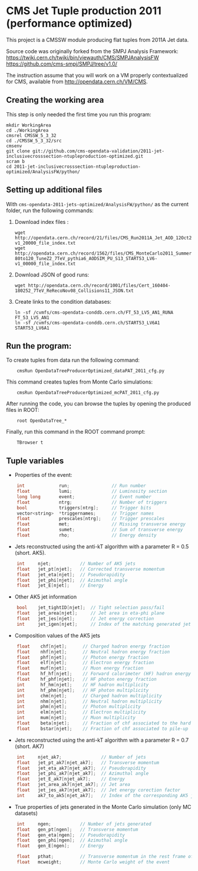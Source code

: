 # CMS Jet Tuple production 2011 (performance optimized)

This project is a CMSSW module producing flat tuples from 2011A Jet data.

Source code was originally forked from the SMPJ Analysis Framework: 
https://twiki.cern.ch/twiki/bin/viewauth/CMS/SMPJAnalysisFW  
https://github.com/cms-smpj/SMPJ/tree/v1.0/

The instruction assume that you will work on a VM properly contextualized for CMS, available from http://opendata.cern.ch/VM/CMS.

## Creating the working area

This step is only needed the first time you run this program:
```
mkdir WorkingArea
cd ./WorkingArea
cmsrel CMSSW_5_3_32
cd ./CMSSW_5_3_32/src
cmsenv
git clone git://github.com/cms-opendata-validation/2011-jet-inclusivecrosssection-ntupleproduction-optimized.git
scram b
cd 2011-jet-inclusivecrosssection-ntupleproduction-optimized/AnalysisFW/python/

```

## Setting up additional files

With `cms-opendata-2011-jets-optimized/AnalysisFW/python/` as the current folder, run the following commands:

1. Download index files : 
    
    ```
    wget http://opendata.cern.ch/record/21/files/CMS_Run2011A_Jet_AOD_12Oct2013-v1_20000_file_index.txt
    wget http://opendata.cern.ch/record/1562/files/CMS_MonteCarlo2011_Summer11LegDR_QCD_Pt-80to120_TuneZ2_7TeV_pythia6_AODSIM_PU_S13_START53_LV6-v1_00000_file_index.txt 
    ```
    
2. Download JSON of good runs:

    ```
    wget http://opendata.cern.ch/record/1001/files/Cert_160404-180252_7TeV_ReRecoNov08_Collisions11_JSON.txt
    ```
    
3. Create links to the condition databases:

    ```
    ln -sf /cvmfs/cms-opendata-conddb.cern.ch/FT_53_LV5_AN1_RUNA FT_53_LV5_AN1     
    ln -sf /cvmfs/cms-opendata-conddb.cern.ch/START53_LV6A1 START53_LV6A1
    ```
    
## Run the program:
To create tuples from data run the following command:

```
    cmsRun OpenDataTreeProducerOptimized_dataPAT_2011_cfg.py
```
    
This command creates tuples from Monte Carlo simulations:

```
    cmsRun OpenDataTreeProducerOptimized_mcPAT_2011_cfg.py
```
 
After running the code, you can browse the tuples by opening the produced files in ROOT:

```
    root OpenDataTree_*
```
 
Finally, run this command in the ROOT command prompt:

```
    TBrowser t
```
 


## Tuple variables

* Properties of the event:

```cpp
    int             run;                // Run number
    float           lumi;               // Luminosity section
    long long       event;              // Event number
    float           ntrg;               // Number of triggers
    bool            triggers[ntrg];     // Trigger bits
    vector<string>  *triggernames;      // Trigger names
    float           prescales[ntrg];    // Trigger prescales
    float           met;                // Missing transverse energy
    float           sumet;              // Sum of transverse energy
    float           rho;                // Energy density
```


* Jets reconstructed using the anti-kT algorithm with a parameter R = 0.5 (short. AK5).

```cpp
    int     njet;           // Number of AK5 jets
    float   jet_pt[njet];   // Corrected transverse momentum
    float   jet_eta[njet];  // Pseudorapidity
    float   jet_phi[njet];  // Azimuthal angle
    float   jet_E[njet];    // Energy
```

* Other AK5 jet information

```cpp
    bool    jet_tightID[njet];  // Tight selection pass/fail
    float   jet_area[njet];     // Jet area in eta-phi plane
    float   jet_jes[njet];      // Jet energy correction
    int     jet_igen[njet];     // Index of the matching generated jet
```

* Composition values of the AK5 jets

```cpp
    float    chf[njet];      // Charged hadron energy fraction
    float    nhf[njet];      // Neutral hadron energy fraction
    float    phf[njet];      // Photon energy fraction
    float    elf[njet];      // Electron energy fraction
    float    muf[njet];      // Muon energy fraction
    float    hf_hf[njet];    // Forward calorimeter (HF) hadron energy fraction
    float    hf_phf[njet];   // HF photon energy fraction
    int      hf_hm[njet];    // HF hadron multiplicity
    int      hf_phm[njet];   // HF photon multiplicity
    int      chm[njet];      // Charged hadron multiplicity
    int      nhm[njet];      // Neutral hadron multiplicity
    int      phm[njet];      // Photon multiplicity
    int      elm[njet];      // Electron multiplicity
    int      mum[njet];      // Muon multiplicity
    float    beta[njet];     // Fraction of chf associated to the hard process
    float    bstar[njet];    // Fraction of chf associated to pile-up
```

* Jets reconstructed using the anti-kT algorithm with a parameter R = 0.7 (short. AK7)

```cpp
    int     njet_ak7;               // Number of jets
    float   jet_pt_ak7[njet_ak7];   // Transverse momentum
    float   jet_eta_ak7[njet_ak7];  // Pseudorapidity
    float   jet_phi_ak7[njet_ak7];  // Azimuthal angle
    float   jet_E_ak7[njet_ak7];    // Energy
    float   jet_area_ak7[njet_ak7]; // Jet area
    float   jet_jes_ak7[njet_ak7];  // Jet energy corection factor
    int     ak7_to_ak5[njet_ak7];   // Index of the corresponding AK5 jet 
```

* True properties of jets generated in the Monte Carlo simulation (only MC datasets)

```cpp
    int     ngen;           // Number of jets generated
    float   gen_pt[ngen];   // Transverse momentum
    float   gen_eta[ngen];  // Pseudorapidity
    float   gen_phi[ngen];  // Azimuthal angle
    float   gen_E[ngen];    // Energy

    float   pthat;          // Transverse momentum in the rest frame of the hard interaction
    float   mcweight;       // Monte Carlo weight of the event
```
